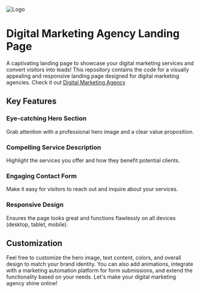 
![Logo](https://external-content.duckduckgo.com/iu/?u=https%3A%2F%2Ftalbon.net%2Fwp-content%2Fuploads%2F2023%2F02%2Fdigital-agency-services.jpg&f=1&nofb=1&ipt=4bbaf37357f333e804ce3af1ae88d12efea0f1833c31c4a4d5783ebbb651f22a&ipo=images)


# Digital Marketing Agency Landing Page

A captivating landing page to showcase your digital marketing services and convert visitors into leads!
This repository contains the code for a visually appealing and responsive landing page designed for digital marketing agencies.
Check it out [Digital Marketing Agency](https://ashu327586.github.io/Digital-Marketing-Agency/)

## Key Features

### Eye-catching Hero Section
 Grab attention with a professional hero image and a clear value proposition. 

### Compelling Service Description
 Highlight the services you offer and how they benefit potential clients.

### Engaging Contact Form
 Make it easy for visitors to reach out and inquire about your services.

### Responsive Design
 Ensures the page looks great and functions flawlessly on all devices (desktop, tablet, mobile).

## Customization
Feel free to customize the hero image, text content, colors, and overall design to match your brand identity.
You can also add animations, integrate with a marketing automation platform for form submissions, and extend the functionality based on your needs.
Let's make your digital marketing agency shine online!

